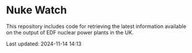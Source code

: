 # Nuke Watch

This repository includes code for retrieving the latest information available on the output of EDF nuclear power plants in the UK.

Last updated: 2024-11-14 14:13